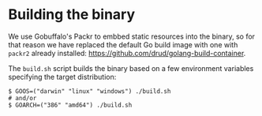 # Building the binary
We use Gobuffalo's Packr to embbed static resources into the binary, so for that reason we have replaced the default Go build image with one with `packr2` already installed: https://github.com/drud/golang-build-container.

The `build.sh` script builds the binary based on a few environment variables specifying the target distribution:

```shell 
$ GOOS=("darwin" "linux" "windows") ./build.sh
# and/or
$ GOARCH=("386" "amd64") ./build.sh
```